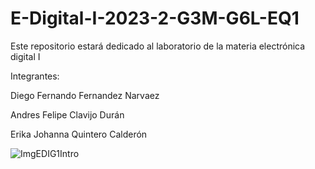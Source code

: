 # E-Digital-I-2023-2-G3M-G6L-EQ1

Este repositorio estará dedicado al laboratorio de la materia electrónica digital I

Integrantes:

Diego Fernando Fernandez Narvaez

Andres Felipe Clavijo Durán

Erika Johanna Quintero Calderón

![ImgEDIG1Intro]([https://www.google.com/url?sa=i&url=https%3A%2F%2Fwww.pngkit.com%2Fbigpic%2Fu2q8t4e6o0a9o0w7%2F&psig=AOvVaw2I0FYCNiZ-aFBTPg6YstzD&ust=1693525055590000&source=images&cd=vfe&opi=89978449&ved=0CA4QjRxqFwoTCIje99LGhYEDFQAAAAAdAAAAABAR](https://www.google.com/url?sa=i&url=https%3A%2F%2Fwww.flaticon.es%2Ficono-gratis%2Fcodigo-binario_10848692&psig=AOvVaw2I0FYCNiZ-aFBTPg6YstzD&ust=1693525055590000&source=images&cd=vfe&opi=89978449&ved=0CA4QjRxqFwoTCIje99LGhYEDFQAAAAAdAAAAABAb)https://www.google.com/url?sa=i&url=https%3A%2F%2Fwww.flaticon.es%2Ficono-gratis%2Fcodigo-binario_10848692&psig=AOvVaw2I0FYCNiZ-aFBTPg6YstzD&ust=1693525055590000&source=images&cd=vfe&opi=89978449&ved=0CA4QjRxqFwoTCIje99LGhYEDFQAAAAAdAAAAABAb)

